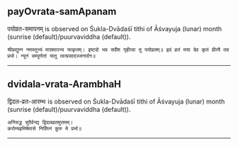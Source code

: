 ## payOvrata-samApanam
पयोव्रत-समापनम् is observed on Śukla-Dvādaśī tithi of Āśvayuja (lunar) month (sunrise (default)/puurvaviddha (default)).



```
श्रीप्रद्युम्न नमस्तुभ्यं मासमारभ्य यत्कृतम्। इष्टदो भव सर्वेश गृहीत्वा तु पयोव्रतम्॥ इदं व्रतं मया देव कृतं प्रीत्यै तव प्रभो। न्यूनं सम्पूर्णतां यातु त्वत्प्रसादज्जनार्दन॥
```

---
## dvidala-vrata-ArambhaH
द्विदल-व्रत-आरम्भः is observed on Śukla-Dvādaśī tithi of Āśvayuja (lunar) month (sunrise (default)/puurvaviddha (default)).



```
अनिरुद्ध सुरैर्वन्द्य द्विदलव्रतमुत्तमम्।
करोम्यहमिषेमासे निर्विघ्नं कुरु मे प्रभो॥
```

---
